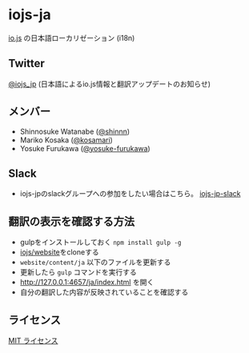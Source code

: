# iojs-ja

[io.js](https://iojs.org/) の日本語ローカリゼーション (i18n)

## Twitter

[@iojs_jp](https://twitter.com/iojs_jp) (日本語によるio.js情報と翻訳アップデートのお知らせ)

## メンバー

* Shinnosuke Watanabe ([@shinnn](https://github.com/shinnn))
* Mariko Kosaka ([@kosamari](https://github.com/kosamari))
* Yosuke Furukawa ([@yosuke-furukawa](https://github.com/yosuke-furukawa))

## Slack

* iojs-jpのslackグループへの参加をしたい場合はこちら。 [iojs-jp-slack](https://iojs-jp-slack.herokuapp.com/)

## 翻訳の表示を確認する方法

* gulpをインストールしておく `npm install gulp -g`
* [iojs/website](https://github.com/iojs/website)をcloneする
* `website/content/ja` 以下のファイルを更新する
* 更新したら `gulp` コマンドを実行する
* http://127.0.0.1:4657/ja/index.html を開く
* 自分の翻訳した内容が反映されていることを確認する

## ライセンス

[MIT ライセンス](https://tldrlegal.com/license/mit-license)
